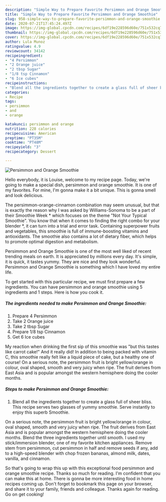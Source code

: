 ```yaml
---
description: "Simple Way to Prepare Favorite Persimmon and Orange Smoothie"
title: "Simple Way to Prepare Favorite Persimmon and Orange Smoothie"
slug: 958-simple-way-to-prepare-favorite-persimmon-and-orange-smoothie
date: 2020-07-21T17:45:24.497Z
image: https://img-global.cpcdn.com/recipes/6df19e228596d60e/751x532cq70/persimmon-and-orange-smoothie-recipe-main-photo.jpg
thumbnail: https://img-global.cpcdn.com/recipes/6df19e228596d60e/751x532cq70/persimmon-and-orange-smoothie-recipe-main-photo.jpg
cover: https://img-global.cpcdn.com/recipes/6df19e228596d60e/751x532cq70/persimmon-and-orange-smoothie-recipe-main-photo.jpg
author: Lula Munoz
ratingvalue: 4.9
reviewcount: 34142
recipeingredient:
- "4 Persimmon"
- "2 Orange juice"
- "2 tbsp Sugar"
- "1/8 tsp Cinnamon"
- "6 Ice cubes"
recipeinstructions:
- "Blend all the ingredients together to create a glass full of sheer bliss. This recipe serves two glasses of yummy smoothie. Serve instantly to enjoy this superb Smoothie."
categories:
- Recipe
tags:
- persimmon
- and
- orange

katakunci: persimmon and orange 
nutrition: 228 calories
recipecuisine: American
preptime: "PT35M"
cooktime: "PT48M"
recipeyield: "3"
recipecategory: Dessert

---
```



![Persimmon and Orange Smoothie](https://img-global.cpcdn.com/recipes/6df19e228596d60e/751x532cq70/persimmon-and-orange-smoothie-recipe-main-photo.jpg)

Hello everybody, it is Louise, welcome to my recipe page. Today, we're going to make a special dish, persimmon and orange smoothie. It is one of my favorites. For mine, I'm gonna make it a bit unique. This is gonna smell and look delicious.

The persimmon-orange-cinnamon combination may seem unusual, but that is exactly the reason why I was asked by Williams-Sonoma to be a part of their Smoothie Week * which focuses on the theme &#34;Not Your Typical Smoothie&#34;. You know that when it comes to finding the right combo for your blender *, it can turn into a trial and error task. Containing superpower fruits and vegetables, this smoothie is full of immune-boosting vitamins and antioxidants. The smoothie also contains a lot of dietary fiber, which helps to promote optimal digestion and metabolism.

Persimmon and Orange Smoothie is one of the most well liked of recent trending meals on earth. It is appreciated by millions every day. It's simple, it is quick, it tastes yummy. They are nice and they look wonderful. Persimmon and Orange Smoothie is something which I have loved my entire life.


To get started with this particular recipe, we must first prepare a few ingredients. You can have persimmon and orange smoothie using 5 ingredients and 1 steps. Here is how you cook it.

<!--inarticleads1-->

##### The ingredients needed to make Persimmon and Orange Smoothie:

1. Prepare 4 Persimmon
1. Take 2 Orange juice
1. Take 2 tbsp Sugar
1. Prepare 1/8 tsp Cinnamon
1. Get 6 Ice cubes


My reaction when drinking the first sip of this smoothie was &#34;but this tastes like carrot cake!&#34; And it really did! In addition to being packed with vitamin C, this smoothie really felt like a liquid piece of cake, but a healthy one of course! On a serious note, the persimmon fruit is bright yellow/orange in colour, oval shaped, smooth and very juicy when ripe. The fruit derives from East Asia and is popular amongst the western hemisphere doing the cooler months. 

<!--inarticleads2-->

##### Steps to make Persimmon and Orange Smoothie:

1. Blend all the ingredients together to create a glass full of sheer bliss. This recipe serves two glasses of yummy smoothie. Serve instantly to enjoy this superb Smoothie.


On a serious note, the persimmon fruit is bright yellow/orange in colour, oval shaped, smooth and very juicy when ripe. The fruit derives from East Asia and is popular amongst the western hemisphere doing the cooler months. Blend the three ingredients together until smooth. I used my stick/immersion blender, one of my favorite kitchen appliances. Remove stem from persimmon, cut persimmon in half and remove seeds if any, add to a high-speed blender with chop frozen bananas, almond milk, dates, vanilla, and cinnamon. 

So that's going to wrap this up with this exceptional food persimmon and orange smoothie recipe. Thanks so much for reading. I'm confident that you can make this at home. There is gonna be more interesting food in home recipes coming up. Don't forget to bookmark this page on your browser, and share it to your family, friends and colleague. Thanks again for reading. Go on get cooking!
